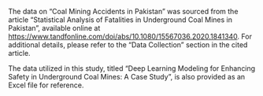 The data on “Coal Mining Accidents in Pakistan” was sourced from the article “Statistical Analysis of Fatalities in Underground Coal Mines in Pakistan”, available online at https://www.tandfonline.com/doi/abs/10.1080/15567036.2020.1841340. For additional details, please refer to the “Data Collection” section in the cited article.

The data utilized in this study, titled “Deep Learning Modeling for Enhancing Safety in Underground Coal Mines: A Case Study”, is also provided as an Excel file for reference.
